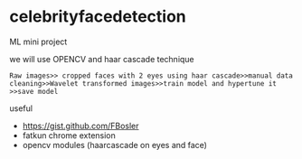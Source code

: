 # celebrityfacedetection
ML mini  project

we will use OPENCV  and haar cascade technique


`Raw images>> cropped faces with 2 eyes using haar cascade>>manual data cleaning>>Wavelet transformed images>>train model and hypertune it >>save model`

useful
* https://gist.github.com/FBosler
* fatkun chrome extension
* opencv modules (haarcascade on eyes and face)
